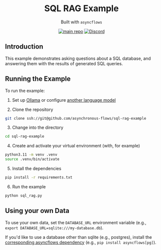 <div align="center">
<h1>
SQL RAG Example
</h1>

Built with `asyncflows`

[![main repo](https://img.shields.io/badge/main_repo-1f425f)](https://github.com/asynchronous-flows/asyncflows)
[![Discord](https://img.shields.io/badge/discord-7289da)](https://discord.gg/AGZ6GrcJCh)

</div>

## Introduction

This example demonstrates asking questions about a SQL database, and answering them with the results of generated SQL queries.

<div align="center">
</div>

## Running the Example

To run the example:

1. Set up [Ollama](https://github.com/asynchronous-flows/asyncflows#setting-up-ollama-for-local-inference) or configure [another language model](https://github.com/asynchronous-flows/asyncflows#using-any-language-model)  

2. Clone the repository

```bash
git clone ssh://git@github.com/asynchronous-flows/sql-rag-example
```

3. Change into the directory

```bash
cd sql-rag-example
```

4. Create and activate your virtual environment (with, for example)

```bash
python3.11 -m venv .venv
source .venv/bin/activate
```

5. Install the dependencies

```bash
pip install -r requirements.txt
```

6. Run the example

```bash
python sql_rag.py
```

## Using your own Data

To use your own data, set the `DATABASE_URL` environment variable (e.g., `export DATABASE_URL=sqlite:///my-database.db`).

If you'd like to use a database other than sqlite (e.g., postgres),
install the [corresponding asyncflows dependency](https://github.com/asynchronous-flows/asyncflows#sql-databases) (e.g., `pip install asyncflows[pg]`).
